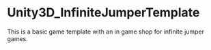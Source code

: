 # Unity3D_InfiniteJumperTemplate

This is a basic game template with an in game shop for infinite jumper games. 

